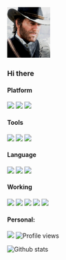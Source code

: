 <img src="https://github.com/kidothunder/kidothunder/blob/master/Arthur-Morgan.gif" width="100">

### Hi there

#### Platform

[![](https://img.shields.io/badge/macOS-292e33?style=flat-square&logo=apple&logoColor=ffffff)](https://www.tonymacx86.com/)
[![](https://img.shields.io/badge/Windows-2376bc?style=flat-square&logo=windows&logoColor=ffffff)](https://www.microsoft.com/windows/get-windows-10)
[![](https://img.shields.io/badge/linux-292e33?style=flat-square&logo=linux&logoColor=ffffff)](https://www.linux.org/)
#### Tools
[![](https://img.shields.io/badge/-PyCharm-69D994?style=flat-square&logo=pycharm&logoColor=000000)](https://www.jetbrains.com/pycharm/)
[![](https://img.shields.io/badge/-Vim-377C21?style=flat-square&logo=Vim&logoColor=ffffff)](https://www.vim.org/download.php)
[![](https://img.shields.io/badge/-Notion-ffffff?style=flat-square&logo=notion&logoColor=000000)](https://www.notion.so/)

#### Language
[![](https://img.shields.io/badge/-Python-26415C?style=flat-square&logo=python&logoColor=ffffff)](https://www.python.org/)
[![](https://img.shields.io/badge/-GoLang-4BAAD3?style=flat-square&logo=go&logoColor=ffffff)](https://golang.org/)
[![](https://img.shields.io/badge/-Ruby-9A2715?style=flat-square&logo=ruby&logoColor=ffffff)](https://www.ruby-lang.org/)
#### Working
[![](https://img.shields.io/badge/-Docker-3F76E5?style=flat-square&logo=docker&logoColor=ffffff)](https://www.docker.com/)
[![](https://img.shields.io/badge/-Django-337456?style=flat-square&logo=django&logoColor=ffffff)](https://www.djangoproject.com/)
[![](https://img.shields.io/badge/-Flask-black?style=flat-square&logo=flask&logoColor=ffffff)](https://flask.palletsprojects.com/en/1.1.x/)
[![](https://img.shields.io/badge/-MySQL-50799D?style=flat-square&logo=mysql&logoColor=ffffff)](https://www.mysql.com/)
[![](https://img.shields.io/badge/-Nginx-269539?style=flat-square&logo=nginx&logoColor=ffffff)](https://nginx.org/)

#### Personal:
[![](https://img.shields.io/badge/Personal-Blog-blue)](https://blog.zkido.cc/)
![Profile views](https://gpvc.arturio.dev/kidothunder)  

![Github stats](https://github-readme-stats.vercel.app/api?username=kidothunder&title_color=3F2B13&text_color=A2501E&icon_color=A2501E&hide_border=true&show_icons=true&count_private=true&bg_color=DEG,D7DADB,A4B2B6)
